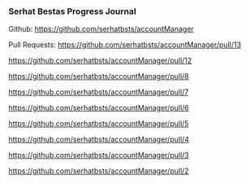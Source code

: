 ### Serhat Bestas Progress Journal

Github: https://github.com/serhatbsts/accountManager

Pull Requests:
https://github.com/serhatbsts/accountManager/pull/13

https://github.com/serhatbsts/accountManager/pull/12

https://github.com/serhatbsts/accountManager/pull/8

https://github.com/serhatbsts/accountManager/pull/7

https://github.com/serhatbsts/accountManager/pull/6

https://github.com/serhatbsts/accountManager/pull/5

https://github.com/serhatbsts/accountManager/pull/4

https://github.com/serhatbsts/accountManager/pull/3

https://github.com/serhatbsts/accountManager/pull/2
